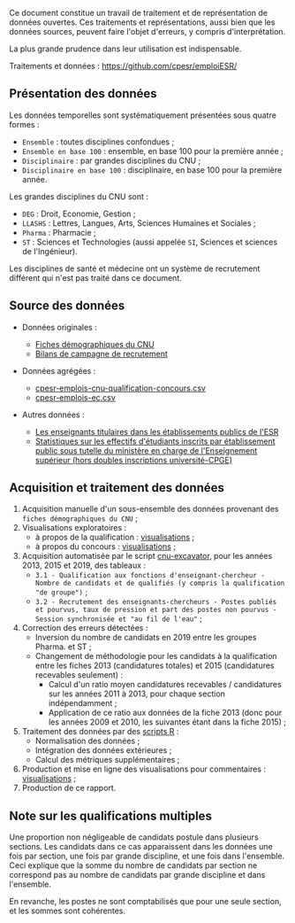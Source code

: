 

Ce document constitue un travail de traitement et de représentation de données ouvertes.
Ces traitements et représentations, aussi bien que les données sources, peuvent 
faire l'objet d'erreurs, y compris d'interprétation.

La plus grande prudence dans leur utilisation est indispensable.

Traitements et données : https://github.com/cpesr/emploiESR/


## Présentation des données 


Les données temporelles sont systématiquement présentées sous quatre formes :

- `Ensemble` : toutes disciplines confondues ;
- `Ensemble en base 100` : ensemble, en base 100 pour la première année ;
- `Disciplinaire` : par grandes disciplines du CNU ;
- `Disciplinaire en base 100` : disciplinaire, en base 100 pour la première année.


Les grandes disciplines du CNU sont :

- `DEG` : Droit, Economie, Gestion ;
- `LLASHS` : Lettres, Langues, Arts, Sciences Humaines et Sociales ;
- `Pharma` : Pharmacie ;
- `ST` : Sciences et Technologies (aussi appelée `SI`, Sciences et sciences de l'Ingénieur).

Les disciplines de santé et médecine ont un système de recrutement différent qui
n'est pas traité dans ce document.

  
## Source des données

- Données originales :
  - [Fiches démographiques du CNU](https://www.enseignementsup-recherche.gouv.fr/pid24672-cid85019/fiches-demographiques-des-sections-du-cnu.html)
  - [Bilans de campagne de recrutement](https://www.enseignementsup-recherche.gouv.fr/cid118435/personnels-enseignants-du-superieur-bilans-et-statistiques.html#recrutement)

- Données agrégées : 
  - [cpesr-emplois-cnu-qualification-concours.csv](https://github.com/cpesr/emploiESR/tree/main/data/data/cpesr-emplois-cnu-qualification-concours.csv)
  - [cpesr-emplois-ec.csv](https://github.com/cpesr/emploiESR/tree/main/data/cpesr-emplois-ec.csv)

- Autres données :
  - [Les enseignants titulaires dans les établissements publics de l'ESR](https://data.enseignementsup-recherche.gouv.fr/explore/dataset/fr-esr-enseignants-titulaires-esr-public/export/?flg=fr&disjunctive.annee)
  - [Statistiques sur les effectifs d'étudiants inscrits par établissement public sous tutelle du ministère en charge de l'Enseignement supérieur (hors doubles inscriptions université-CPGE)](https://data.enseignementsup-recherche.gouv.fr/explore/dataset/fr-esr-statistiques-sur-les-effectifs-d-etudiants-inscrits-par-etablissement-hcp/)

## Acquisition et traitement des données

1. Acquisition manuelle d'un sous-ensemble des données provenant des `fiches démographiques du CNU` ;
1. Visualisations exploratoires :
    + à propos de la qualification : [visualisations](https://github.com/cpesr/RFC/blob/main/ConcoursMCF/QualificationMCF.md) ;
    + à propos du concours : [visualisations](https://github.com/cpesr/RFC/blob/main/ConcoursMCF/ConcoursMCF.md) ;
1. Acquisition automatisée par le script [cnu-excavator](https://github.com/cpesr/emploiESR/tree/main/utils/cnu-excavator), pour les années 2013, 2015 et 2019, des tableaux :
    + `3.1 - Qualification aux fonctions d'enseignant-chercheur - Nombre de candidats et de qualifiés (y compris la qualification "de groupe")` ;
    + `3.2 - Recrutement des enseignants-chercheurs - Postes publiés et pourvus, taux de pression et part des postes non pourvus - Session synchronisée et "au fil de l'eau"` ;
1. Correction des erreurs détectées :
    + Inversion du nombre de candidats en 2019 entre les groupes Pharma. et ST ;
    + Changement de méthodologie pour les candidats à la qualification entre les fiches 2013 (candidatures totales) et 2015 (candidatures recevables seulement) :
        - Calcul d'un ratio moyen candidatures recevables / candidatures sur les années 2011 à 2013, pour chaque section indépendamment ;
        - Application de ce ratio aux données de la fiche 2013 (donc pour les années 2009 et 2010, les suivantes étant dans la fiche 2015) ;
1. Traitement des données par des [scripts R](https://github.com/cpesr/emploiESR/tree/main/R) :
    + Normalisation des données ;
    + Intégration des données extérieures ;
    + Calcul des métriques supplémentaires ;
1. Production et mise en ligne des visualisations pour commentaires : [visualisations](https://github.com/cpesr/emploiESR/blob/main/emploiEC/emploiEC.md) ;
1. Production de ce rapport.

## Note sur les qualifications multiples

Une proportion non négligeable de candidats postule dans plusieurs sections. 
Les candidats dans ce cas apparaissent dans les données une fois par section, 
une fois par grande discipline, et une fois dans l'ensemble.
Ceci explique que la somme du nombre de candidats par section ne correspond pas 
au nombre de candidats par grande discipline et dans l'ensemble.

En revanche, les postes ne sont comptabilisés que pour une seule section, et les
sommes sont cohérentes.




